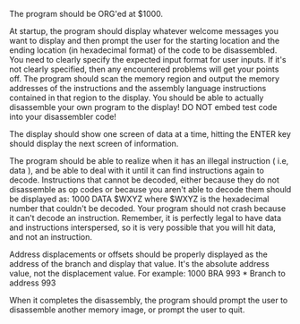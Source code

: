 The program should be ORG'ed at $1000.

At startup, the program should display whatever welcome messages you want to display and then prompt the user for the starting location and the ending location (in hexadecimal format) of the code to be disassembled. You need to clearly specify the expected input format for user inputs. If it's not clearly specified, then any encountered problems will get your points off. The program should scan the memory region and output the memory addresses of the instructions and the assembly language instructions contained in that region to the display. You should be able to actually disassemble your own program to the display! DO NOT embed test code into your disassembler code!

The display should show one screen of data at a time, hitting the ENTER key should display the next screen of information.

The program should be able to realize when it has an illegal instruction ( i.e, data ), and be able to deal with it until it can find instructions again to decode. Instructions that cannot be decoded, either because they do not disassemble as op codes or because you aren't able to decode them should be displayed as: 1000 DATA $WXYZ where $WXYZ is the hexadecimal number that couldn't be decoded. Your program should not crash because it can't decode an instruction. Remember, it is perfectly legal to have data and instructions interspersed, so it is very possible that you will hit data, and not an instruction.

Address displacements or offsets should be properly displayed as the address of the branch and display that value. It's the absolute address value, not the displacement value. For example: 1000 BRA 993 * Branch to address 993

When it completes the disassembly, the program should prompt the user to disassemble another memory image, or prompt the user to quit.
